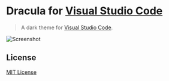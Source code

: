 # Dracula for [Visual Studio Code](http://code.visualstudio.com)

> A dark theme for [Visual Studio Code](http://code.visualstudio.com).

![Screenshot](https://cdn1.imggmi.com/uploads/2018/9/22/1c0989b8e76275563cb9db67be11b685-full.png)

## License

[MIT License](https://github.com/dracula/visual-studio-code/blob/master/./LICENSE)
